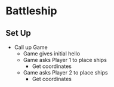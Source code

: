 
# Battleship

## Set Up
 * Call up Game
    * Game gives initial hello
    * Game asks Player 1 to place ships
      * Get coordinates 
    * Game asks Player 2 to place ships
      * Get coordinates 


